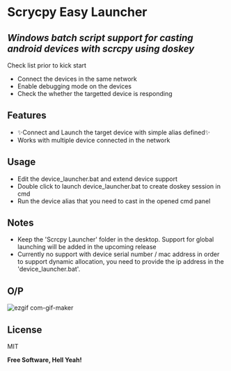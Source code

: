 # Scrycpy Easy Launcher
## _Windows batch script support for casting android devices with scrcpy using doskey_

Check list prior to kick start

- Connect the devices in the same network  
- Enable debugging mode on the devices
- Check the whether the targetted device is responding 

## Features

- ✨Connect and Launch the target device with simple alias defined✨
- Works with multiple device connected in the network

## Usage

* Edit the device_launcher.bat and extend device support
* Double click to launch device_launcher.bat to create doskey session in cmd
* Run the device alias that you need to cast in the opened cmd panel

## Notes
* Keep the 'Scrcpy Launcher' folder in the desktop. Support for global launching will be added in the upcoming release
* Currently no support with device serial number / mac address in order to support dynamic allocation, you need to provide the ip address in the 'device_launcher.bat'.

## O/P

![ezgif com-gif-maker](https://user-images.githubusercontent.com/16607998/157897801-f4033f3f-9352-4873-a9bc-ddb8d4f2f03d.gif)

## License

MIT

**Free Software, Hell Yeah!**
